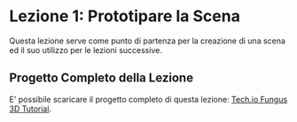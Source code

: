 # Lezione 1: Prototipare la Scena

Questa lezione serve come punto di partenza per la creazione di una scena ed il suo utilizzo per le lezioni successive.

## Progetto Completo della Lezione

E' possibile scaricare il progetto completo di questa lezione: [Tech.io Fungus 3D Tutorial](https://github.com/marcosecchi/techio-tutorial-fungus-pickups/archive/part_01.zip).

